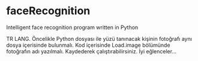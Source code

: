 # faceRecognition
Intelligent face recognition program written in Python

TR LANG.
Öncelikle Python dosyası ile yüzü tanınacak kişinin fotoğrafı aynı dosya içerisinde bulunmalı. Kod içerisinde Load.image bölümünde fotoğrafın adı yazılmalı. Kaydederek çalıştırabilirsiniz.
İyi eğlenceler...
